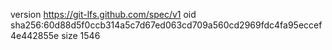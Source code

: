 version https://git-lfs.github.com/spec/v1
oid sha256:60d88d5f0ccb314a5c7d67ed063cd709a560cd2969fdc4fa95eccef4e442855e
size 1546
